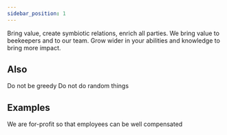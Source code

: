 ```yaml
---
sidebar_position: 1
---
```

Bring value, create symbiotic relations, enrich all parties. We bring value to beekeepers and to our team. Grow wider in your abilities and knowledge to bring more impact.


## Also
Do not be greedy
Do not do random things

## Examples
We are for-profit so that employees can be well compensated